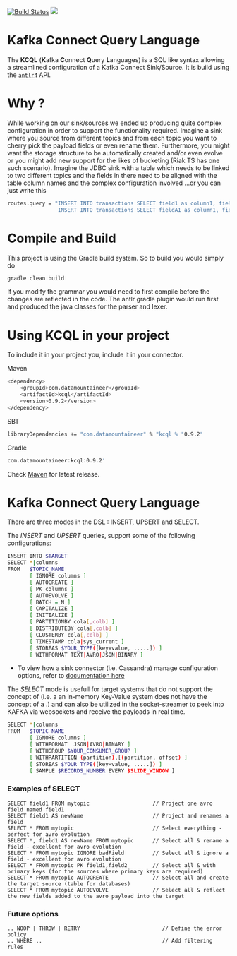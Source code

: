 [![Build Status](https://travis-ci.org/datamountaineer/kafka-connect-query-language.svg?branch=master)](https://travis-ci.org/datamountaineer/kafka-connect-query-language)
[<img src="https://img.shields.io/badge/latest%20release-v0.9.2-blue.svg?label=latest%20release"/>](http://search.maven.org/#search%7Cga%7C1%7Cg%3A%22com.datamountaineer%22%20AND%20a%3A%22kcql%22)


# Kafka Connect Query Language

The **KCQL** (**K**afka **C**onnect **Q**uery **L**anguages) is a SQL like syntax allowing a streamlined configuration of a Kafka Connect Sink/Source. It is build using the <a href="https://github.com/antlr/grammars-v4">`antlr4`</a> API.

# Why ?

While working on our sink/sources we ended up producing quite complex configuration in order to support the functionality required. Imagine a sink where you source from different topics and from each topic you want to cherry pick the payload fields or even rename them. Furthermore, you might want the storage structure to be automatically created and/or even evolve or you might add new support for the likes of bucketing (Riak TS has one such scenario). Imagine the JDBC sink with a table which needs to be linked to two different topics and the fields in there need to be aligned with the table column names and the complex configuration involved ...or you can just write this

```bash
routes.query = "INSERT INTO transactions SELECT field1 as column1, field2 as column2, field3 FROM topic_A;
                INSERT INTO transactions SELECT fieldA1 as column1, fieldA2 as column2, fieldC FROM topic_B;"
```

# Compile and Build
This project is using the Gradle build system. So to build you would simply do
```bash
gradle clean build
```
If you modify the grammar you would need to first compile before the changes are reflected in the code. The antlr gradle plugin would run first and produced the java classes
for the parser and lexer.

# Using KCQL in your project 
To include it in your project you, include it in your connector.

Maven
```bash
<dependency>
	<groupId>com.datamountaineer</groupId>
	<artifactId>kcql</artifactId>
	<version>0.9.2</version>
</dependency>
```

SBT
```bash
libraryDependencies += "com.datamountaineer" % "kcql % "0.9.2"
```

Gradle
```bash
com.datamountaineer:kcql:0.9.2'
```

Check <a href="http://search.maven.org/#search%7Cga%7C1%7Ca%3A%22kcql%22">Maven</a> for latest release.


# Kafka Connect Query Language 

There are three modes in the DSL : INSERT, UPSERT and SELECT.

The *INSERT* and *UPSERT* queries, support some of the following configurations:

```bash
INSERT INTO $TARGET 
SELECT *|columns 
FROM   $TOPIC_NAME 
       [ IGNORE columns ]
       [ AUTOCREATE ]
       [ PK columns ]
       [ AUTOEVOLVE ]
       [ BATCH = N ]
       [ CAPITALIZE ]
       [ INITIALIZE ]
       [ PARTITIONBY cola[,colb] ]
       [ DISTRIBUTEBY cola[,colb] ]
       [ CLUSTERBY cola[,colb] ]
       [ TIMESTAMP cola|sys_current ]
       [ STOREAS $YOUR_TYPE([key=value, .....]) ]
       [ WITHFORMAT TEXT|AVRO|JSON|BINARY ]
```

* To view how a sink connector (i.e. Cassandra) manage configuration options, refer to
<a href="http://docs.datamountaineer.com/en/latest/connectors.html">documentation here</a>

The *SELECT* mode is usefull for target systems that do not support the concept of <namespace> (i.e. a an in-memory
Key-Value system does not have the concept of a <database>.<table>) and can also be utilized in the socket-streamer
to peek into KAFKA via websockets and receive the payloads in real time.

```bash
SELECT *|columns 
FROM   $TOPIC_NAME 
       [ IGNORE columns ]
       [ WITHFORMAT  JSON|AVRO|BINARY ]
       [ WITHGROUP $YOUR_CONSUMER_GROUP ]
       [ WITHPARTITION (partition),[(partition, offset) ]
       [ STOREAS $YOUR_TYPE([key=value, .....]) ]
       [ SAMPLE $RECORDS_NUMBER EVERY $SLIDE_WINDOW ]
```

### Examples of SELECT

    SELECT field1 FROM mytopic                    // Project one avro field named field1
    SELECT field1 AS newName                      // Project and renames a field
    SELECT * FROM mytopic                         // Select everything - perfect for avro evolution
    SELECT *, field1 AS newName FROM mytopic      // Select all & rename a field - excellent for avro evolution
    SELECT * FROM mytopic IGNORE badField         // Select all & ignore a field - excellent for avro evolution
    SELECT * FROM mytopic PK field1,field2        // Select all & with primary keys (for the sources where primary keys are required)
    SELECT * FROM mytopic AUTOCREATE              // Select all and create the target source (table for databases)
    SELECT * FROM mytopic AUTOEVOLVE              // Select all & reflect the new fields added to the avro payload into the target

### Future options

    .. NOOP | THROW | RETRY                          // Define the error policy 
    .. WHERE ..                                      // Add filtering rules
  
